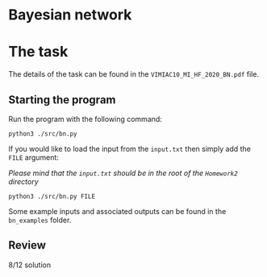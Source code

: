 # Bayesian network

# The task

The details of the task can be found in the `VIMIAC10_MI_HF_2020_BN.pdf` file.

## Starting the program

Run the program with the following command:

```
python3 ./src/bn.py
```

If you would like to load the input from the `input.txt` then simply add the `FILE` argument:

_Please mind that the `input.txt` should be in the root of the `Homework2` directory_

```
python3 ./src/bn.py FILE
```

Some example inputs and associated outputs can be found in the `bn_examples` folder.

## Review
8/12 solution
